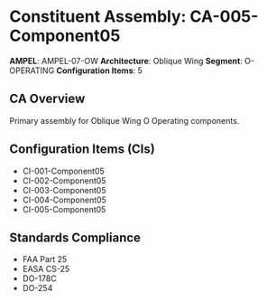 # Constituent Assembly: CA-005-Component05

**AMPEL**: AMPEL-07-OW
**Architecture**: Oblique Wing
**Segment**: O-OPERATING
**Configuration Items**: 5

## CA Overview
Primary assembly for Oblique Wing O Operating components.

## Configuration Items (CIs)
- CI-001-Component05
- CI-002-Component05
- CI-003-Component05
- CI-004-Component05
- CI-005-Component05

## Standards Compliance
- FAA Part 25
- EASA CS-25
- DO-178C
- DO-254
